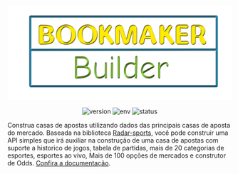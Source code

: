<center>
    <img src="./assets/img/bookmaker.png" width="" />

![version](https://img.shields.io/badge/version-1.0.0-brightgreen) ![env](https://img.shields.io/badge/env-NodeJs-yellow) ![status](https://img.shields.io/badge/test-pass-darkgreen) 

</center>

Construa casas de apostas utilizando dados das principais casas de aposta do mercado. Baseada na biblioteca <a href="https://github.com/victorratts13/radar-sport-api">Radar-sports</a>, você pode construir uma API simples que irá auxiliar na construção de uma casa de apostas com suporte a historico de jogos, tabela de partidas, mais de 20 categorias de esportes, esportes ao vivo, Mais de 100 opções de mercados e construtor de Odds. [Confira a documentação](https://github.com/victorratts13/bookmaker-builder/wiki/Inicio).
